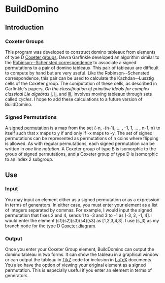 BuildDomino
===========

Introduction
------------

### Coxeter Groups

This program was developed to construct domino tableaux from elements
of type D
[Coxeter groups](http://en.wikipedia.org/wiki/Coxeter_group). Devra
Garfinkle developed an algorithm similar to the
[Robinson--Schensted correspondence](http://en.wikipedia.org/wiki/Robinson%E2%80%93Schensted_correspondence)
to associate a signed permutations to a pair of domino tableaux. This
pair of tableaux are difficult to compute by hand but are very
useful. Like the Robinson--Schensted correspondence, this pair can be
used to calculate the Kazhdan--Lusztig cells of the Coxeter group.
The computation of these cells, as described in Garfinkle's papers,
*On the classification of primitive ideals for complex classical Lie
algebras* [I](http://www.numdam.org/item?id=CM_1990__75_2_135_0),
[II](http://www.numdam.org/item?id=CM_1992__81_3_307_0), and
[III](http://www.numdam.org/item?id=CM_1993__88_2_187_0), involves
moving tableaux through sets called *cycles*.  I hope to add these
calculations to a future version of BuildDomino.

### Signed Permutations

A
[signed permutation](http://en.wikipedia.org/wiki/Hyperoctahedral_group)
is a map from the set {-n, -(n-1), ... , -1, 1, ... , n-1, n} to
itself such that x maps to y if and only if -x maps to -y. The set of
signed permutations can be represented as permutations of n coins
where flipping is allowed.  As with regular permutations, each signed
permutation can be written in *one line notation*.  A Coxeter group of
type B is isomorphic to the group of signed permutations, and a
Coxeter group of type D is isomorphic to an index 2 subgroup.

Use
---

### Input

You may input an element either as a signed permutation or as a
expression in terms of generators.  In either case, you must enter
your element as a list of integers separated by commas.  For example,
I would input the signed permutation that fixes 2 and 4, sends 1 to -3
and 3 to -1 as \[\-3, 2, \-1, 4\]. I would enter the element
\(s1\)\(s2\)\(s3\)\(s4\)\(s3\) as \[1,2,3,4,3\].  I use (s_3) as my
branch node for the type D
[Coxeter diagram](http://en.wikipedia.org/wiki/Coxeter%E2%80%93Dynkin_diagram).

### Output

Once you enter your Coxeter Group element, BuildDomino can output the
domino tableau in two forms.  It can show the tableau in a graphical
window or can output the tableau in
[TikZ](http://sourceforge.net/projects/pgf/) code for inclusion in
[LaTeX](http://www.latex-project.org/) documents.  You also have the
option of viewing your original element as a signed permutation.  This
is especially useful if you enter an element in terms of generators.
